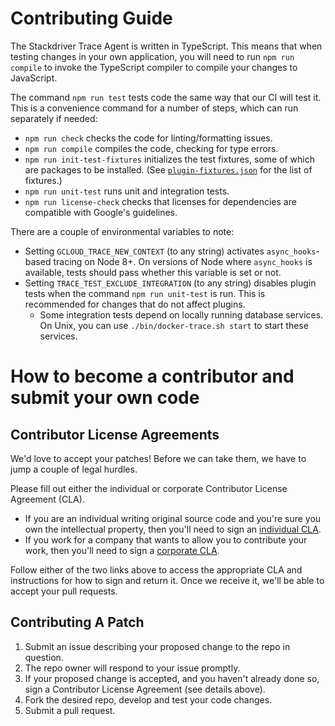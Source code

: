 # Contributing Guide

The Stackdriver Trace Agent is written in TypeScript. This means that when testing changes in your own application, you will need to run `npm run compile` to invoke the TypeScript compiler to compile your changes to JavaScript.

The command `npm run test` tests code the same way that our CI will test it. This is a convenience command for a number of steps, which can run separately if needed:

- `npm run check` checks the code for linting/formatting issues.
- `npm run compile` compiles the code, checking for type errors.
- `npm run init-test-fixtures` initializes the test fixtures, some of which are packages to be installed. (See [`plugin-fixtures.json`](test/fixtures/plugin-fixtures.json) for the list of fixtures.)
- `npm run unit-test` runs unit and integration tests.
- `npm run license-check` checks that licenses for dependencies are compatible with Google's guidelines.

There are a couple of environmental variables to note:

- Setting `GCLOUD_TRACE_NEW_CONTEXT` (to any string) activates `async_hooks`-based tracing on Node 8+. On versions of Node where `async_hooks` is available, tests should pass whether this variable is set or not.
- Setting `TRACE_TEST_EXCLUDE_INTEGRATION` (to any string) disables plugin tests when the command `npm run unit-test` is run. This is recommended for changes that do not affect plugins.
  - Some integration tests depend on locally running database services. On Unix, you can use `./bin/docker-trace.sh start` to start these services.

# How to become a contributor and submit your own code

## Contributor License Agreements

We'd love to accept your patches! Before we can take them, we have to jump a couple of legal hurdles.

Please fill out either the individual or corporate Contributor License Agreement (CLA).

  * If you are an individual writing original source code and you're sure you own the intellectual property, then you'll need to sign an [individual CLA](http://code.google.com/legal/individual-cla-v1.0.html).
  * If you work for a company that wants to allow you to contribute your work, then you'll need to sign a [corporate CLA](http://code.google.com/legal/corporate-cla-v1.0.html).

Follow either of the two links above to access the appropriate CLA and instructions for how to sign and return it. Once we receive it, we'll be able to accept your pull requests.

## Contributing A Patch

1. Submit an issue describing your proposed change to the repo in question.
1. The repo owner will respond to your issue promptly.
1. If your proposed change is accepted, and you haven't already done so, sign a Contributor License Agreement (see details above).
1. Fork the desired repo, develop and test your code changes.
1. Submit a pull request.
